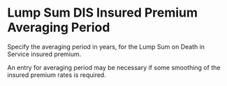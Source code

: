 # Lump Sum DIS Insured Premium Averaging Period

Specify the averaging period in years, for the Lump Sum on Death in
Service insured premium.

An entry for averaging period may be necessary if some smoothing of the
insured premium rates is required.

